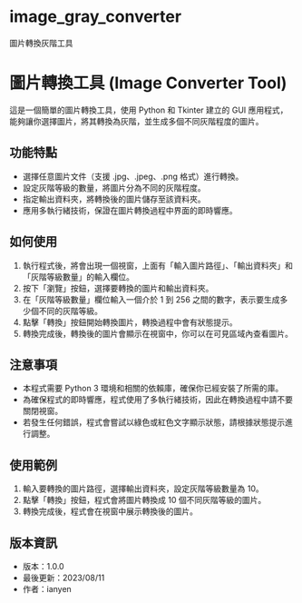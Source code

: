 # image_gray_converter
圖片轉換灰階工具
# 圖片轉換工具 (Image Converter Tool)

這是一個簡單的圖片轉換工具，使用 Python 和 Tkinter 建立的 GUI 應用程式，能夠讓你選擇圖片，將其轉換為灰階，並生成多個不同灰階程度的圖片。

## 功能特點

- 選擇任意圖片文件（支援 .jpg、.jpeg、.png 格式）進行轉換。
- 設定灰階等級的數量，將圖片分為不同的灰階程度。
- 指定輸出資料夾，將轉換後的圖片儲存至該資料夾。
- 應用多執行緒技術，保證在圖片轉換過程中界面的即時響應。

## 如何使用

1. 執行程式後，將會出現一個視窗，上面有「輸入圖片路徑」、「輸出資料夾」和「灰階等級數量」的輸入欄位。
2. 按下「瀏覽」按鈕，選擇要轉換的圖片和輸出資料夾。
3. 在「灰階等級數量」欄位輸入一個介於 1 到 256 之間的數字，表示要生成多少個不同的灰階等級。
4. 點擊「轉換」按鈕開始轉換圖片，轉換過程中會有狀態提示。
5. 轉換完成後，轉換後的圖片會顯示在視窗中，你可以在可見區域內查看圖片。

## 注意事項

- 本程式需要 Python 3 環境和相關的依賴庫，確保你已經安裝了所需的庫。
- 為確保程式的即時響應，程式使用了多執行緒技術，因此在轉換過程中請不要關閉視窗。
- 若發生任何錯誤，程式會嘗試以綠色或紅色文字顯示狀態，請根據狀態提示進行調整。

## 使用範例

1. 輸入要轉換的圖片路徑，選擇輸出資料夾，設定灰階等級數量為 10。
2. 點擊「轉換」按鈕，程式會將圖片轉換成 10 個不同灰階等級的圖片。
3. 轉換完成後，程式會在視窗中展示轉換後的圖片。

## 版本資訊

- 版本：1.0.0
- 最後更新：2023/08/11
- 作者：ianyen
